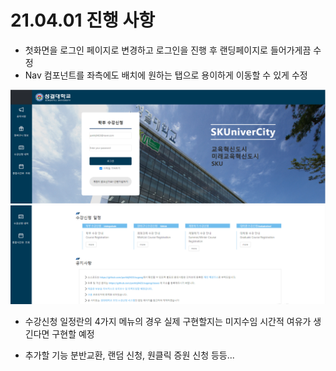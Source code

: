 # 21.04.01 진행 사항

- 첫화면을 로그인 페이지로 변경하고 로그인을 진행 후 랜딩페이지로 들어가게끔 수정
- Nav 컴포넌트를 좌측에도 배치에 원하는 탭으로 용이하게 이동할 수 있게 수정

![readme1](./img/readme1.png)
![readme2](./img/readme2.png)

- 수강신청 일정란의 4가지 메뉴의 경우 실제 구현할지는 미지수임 시간적 여유가 생긴다면 구현할 예정

- 추가할 기능 분반교환, 랜덤 신청, 원클릭 증원 신청 등등...
